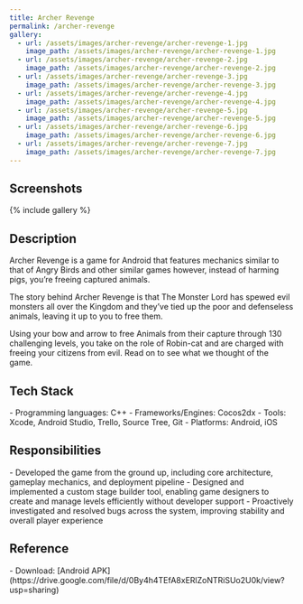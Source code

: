 ```yaml
---
title: Archer Revenge
permalink: /archer-revenge
gallery:
  - url: /assets/images/archer-revenge/archer-revenge-1.jpg
    image_path: /assets/images/archer-revenge/archer-revenge-1.jpg
  - url: /assets/images/archer-revenge/archer-revenge-2.jpg
    image_path: /assets/images/archer-revenge/archer-revenge-2.jpg
  - url: /assets/images/archer-revenge/archer-revenge-3.jpg
    image_path: /assets/images/archer-revenge/archer-revenge-3.jpg
  - url: /assets/images/archer-revenge/archer-revenge-4.jpg
    image_path: /assets/images/archer-revenge/archer-revenge-4.jpg
  - url: /assets/images/archer-revenge/archer-revenge-5.jpg
    image_path: /assets/images/archer-revenge/archer-revenge-5.jpg
  - url: /assets/images/archer-revenge/archer-revenge-6.jpg
    image_path: /assets/images/archer-revenge/archer-revenge-6.jpg
  - url: /assets/images/archer-revenge/archer-revenge-7.jpg
    image_path: /assets/images/archer-revenge/archer-revenge-7.jpg    
---
```


<h2>Screenshots</h2>
{% include gallery %}

<h2>Description</h2>
Archer Revenge is a game for Android that features mechanics similar to that of Angry Birds and other similar games however, instead of harming pigs, you’re freeing captured animals.

The story behind Archer Revenge is that The Monster Lord has spewed evil monsters all over the Kingdom and they’ve tied up the poor and defenseless animals, leaving it up to you to free them.

Using your bow and arrow to free Animals from their capture through 130 challenging levels, you take on the role of Robin-cat and are charged with freeing your citizens from evil. Read on to see what we thought of the game.

<h2>Tech Stack</h2>
- Programming languages: C++
- Frameworks/Engines: Cocos2dx
- Tools: Xcode, Android Studio, Trello, Source Tree, Git
- Platforms: Android, iOS

<h2>Responsibilities</h2>
- Developed the game from the ground up, including core architecture, gameplay mechanics, and deployment pipeline  
- Designed and implemented a custom stage builder tool, enabling game designers to create and manage levels efficiently without developer support  
- Proactively investigated and resolved bugs across the system, improving stability and overall player experience

<h2>Reference</h2>
- Download: [Android APK](https://drive.google.com/file/d/0By4h4TEfA8xERlZoNTRiSUo2U0k/view?usp=sharing)
